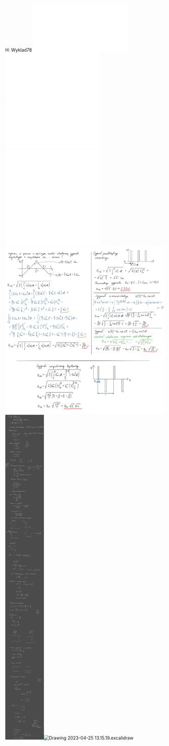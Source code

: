 H: Wyklad78
![Notatki Elektryczność2022](Notatki/Semestr%202/Fizyka%201.1A/Wyk%C5%82ady/Wyk%C5%82ad%207/Notatki%20Elektryczno%C5%9B%C4%872022.pdf)![Elektrycznosc - rozwiązane zadania](Notatki/Semestr%202/Fizyka%201.1A/Wyk%C5%82ady/Wyk%C5%82ad%207/Elektrycznosc%20-%20rozwi%C4%85zane%20zadania.pdf)![Elektryczność - Konrad Pempera](Notatki/Semestr%202/Fizyka%201.1A/Wyk%C5%82ady/Wyk%C5%82ad%207/Elektryczno%C5%9B%C4%87%20-%20Konrad%20Pempera.pdf)![impedancja i moc2020](Notatki/Semestr%202/Fizyka%201.1A/Wyk%C5%82ady/Wyk%C5%82ad%207/impedancja%20i%20moc2020.pdf)![rezonans i imp zastepcza](Notatki/Semestr%202/Fizyka%201.1A/Wyk%C5%82ady/Wyk%C5%82ad%207/rezonans%20i%20imp%20zastepcza.pdf)![skuteczna](Notatki/Semestr%202/Fizyka%201.1A/Wyk%C5%82ady/Wyk%C5%82ad%207/skuteczna.png)
![Drawing 2023-04-18 13.15.28.excalidraw](Notatki/Semestr%202/Fizyka%201.1A/Wyk%C5%82ady/Wyk%C5%82ad%207/Drawing%202023-04-18%2013.15.28.excalidraw.svg)![Drawing 2023-04-25 13.15.19.excalidraw](Notatki/Semestr%202/Fizyka%201.1A/Wyk%C5%82ady/Wyk%C5%82ad%207/Drawing%202023-04-25%2013.15.19.excalidraw.svg)